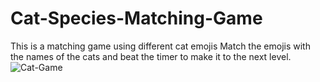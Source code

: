 # Cat-Species-Matching-Game
This is a matching game using different cat emojis
Match the emojis with the names of the cats and beat the timer to make it to the next level.
![Cat-Game](https://github.com/user-attachments/assets/1efd45f4-3176-495c-b34a-fa47c49782b0)
